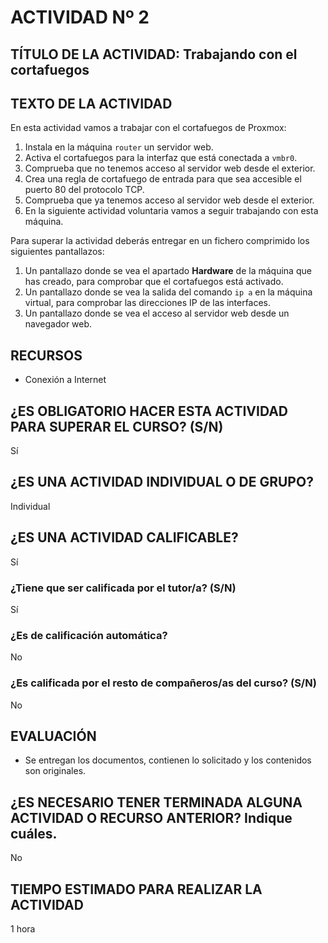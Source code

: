 # ACTIVIDAD Nº 2

## TÍTULO DE LA ACTIVIDAD: Trabajando con el cortafuegos

## TEXTO DE LA ACTIVIDAD

En esta actividad vamos a trabajar con el cortafuegos de Proxmox:

1. Instala en la máquina `router` un servidor web.
2. Activa el cortafuegos para la interfaz que está conectada a `vmbr0`.
3. Comprueba que no tenemos acceso al servidor web desde el exterior.
4. Crea una regla de cortafuego de entrada para que sea accesible el puerto 80 del protocolo TCP.
5. Comprueba que ya tenemos acceso al servidor web desde el exterior.
6. En la siguiente actividad voluntaria vamos a seguir trabajando con esta máquina.

Para superar la actividad deberás entregar en un fichero comprimido los siguientes pantallazos:

1. Un pantallazo donde se vea el apartado **Hardware** de la máquina que has creado, para comprobar que el cortafuegos está activado.
2. Un pantallazo donde se vea la salida del comando `ip a` en la máquina virtual, para comprobar las direcciones IP de las interfaces.
3. Un pantallazo donde se vea el acceso al servidor web desde un navegador web.

## RECURSOS

* Conexión a Internet

## ¿ES OBLIGATORIO HACER ESTA ACTIVIDAD PARA SUPERAR EL CURSO? (S/N)

Sí

## ¿ES UNA ACTIVIDAD INDIVIDUAL O DE GRUPO?

Individual

## ¿ES UNA ACTIVIDAD CALIFICABLE?

Sí

### ¿Tiene que ser calificada por el tutor/a? (S/N)

Sí

### ¿Es de calificación automática?

No

### ¿Es calificada por el resto de compañeros/as del curso? (S/N)

No

## EVALUACIÓN

* Se entregan los documentos, contienen lo solicitado y los contenidos son originales.

## ¿ES NECESARIO TENER TERMINADA ALGUNA ACTIVIDAD O RECURSO ANTERIOR? Indique cuáles.

No

## TIEMPO ESTIMADO PARA REALIZAR LA ACTIVIDAD

1 hora
